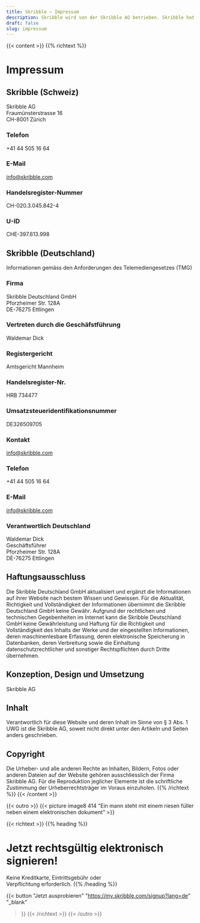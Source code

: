 ```yaml
---
title: Skribble – Impressum
description: Skribble wird von der Skribble AG betrieben. Skribble hat es sich zum Ziel gesetzt Vertragsprozesse zu digitalisieren. Seit der Gründung 2018 arbeitet ein wachsendes Team von Trust Shapern auf diese Zukunft hin.
draft: false
slug: impressum
---
```


{{< content >}}
{{% richtext %}}
# Impressum

## Skribble (Schweiz)
Skribble AG<br>
Fraumünsterstrasse 16<br>
CH-8001 Zürich

### Telefon
+41 44 505 16 64

### E-Mail
[info@skribble.com](mailto:info@skribble.com "info@skribble.com")

### Handelsregister-Nummer
CH-020.3.045.842-4

### U-ID
CHE-397.613.998


## Skribble (Deutschland)
Informationen gemäss den Anforderungen des Telemediengesetzes (TMG)

### Firma
Skribble Deutschland GmbH<br>
Pforzheimer Str. 128A<br>
DE-76275 Ettlingen

### Vertreten durch die Geschäfstführung
Waldemar Dick<br>

### Registergericht
Amtsgericht Mannheim<br>

### Handelsregister-Nr.
HRB 734477<br>

### Umsatzsteueridentifikationsnummer
DE326509705<br>

### Kontakt
[info@skribble.com](mailto:info@skribble.com "info@skribble.com")

### Telefon
+41 44 505 16 64

### E-Mail
[info@skribble.com](mailto:info@skribble.com "info@skribble.com")

### Verantwortlich Deutschland
Waldemar Dick<br>
Geschäftsführer<br>
Pforzheimer Str. 128A<br>
DE-76275 Ettlingen

## Haftungsausschluss
Die Skribble Deutschland GmbH aktualisiert und ergänzt die Informationen auf ihrer Website nach bestem Wissen und Gewissen. Für die Aktualität, Richtigkeit und Vollständigkeit der Informationen übernimmt die Skribble Deutschland GmbH keine Gewähr. Aufgrund der rechtlichen und technischen Gegebenheiten im Internet kann die Skribble Deutschland GmbH keine Gewährleistung und Haftung für die Richtigkeit und Vollständigkeit des Inhalts der Werke und der eingestellten Informationen, deren maschinenlesbare Erfassung, deren elektronische Speicherung in Datenbanken, deren Verbreitung sowie die Einhaltung datenschutzrechtlicher und sonstiger Rechtspflichten durch Dritte übernehmen.

## Konzeption, Design und Umsetzung
Skribble AG

## Inhalt
Verantwortlich für diese Website und deren Inhalt im Sinne von § 3 Abs. 1 UWG ist die Skribble AG, soweit nicht direkt unter den Artikeln und Seiten anders geschrieben.

## Copyright
Die Urheber- und alle anderen Rechte an Inhalten, Bildern, Fotos oder anderen Dateien auf der Website gehören ausschliesslich der Firma Skribble AG. Für die Reproduktion jeglicher Elemente ist die schriftliche Zustimmung der Urheberrechtsträger im Voraus einzuholen.
{{% /richtext %}}
{{< /content >}}

[//]: # (--------------------------------------------------------------------------------------------------------------)

{{< outro >}}
{{< picture image8 414 "Ein mann steht mit einem riesen füller neben einem elektronischen dokument" >}}

{{< richtext >}}
{{% heading %}}
# Jetzt rechtsgültig elektronisch signieren!
Keine Kreditkarte, Eintrittsgebühr oder <br class="hide-for-mobile">Verpflichtung erforderlich.
{{% /heading %}}

{{< button
  "Jetzt ausprobieren"
  "https://my.skribble.com/signup?lang=de"
  "_blank"
>}}
{{< /richtext >}}
{{< /outro >}}
